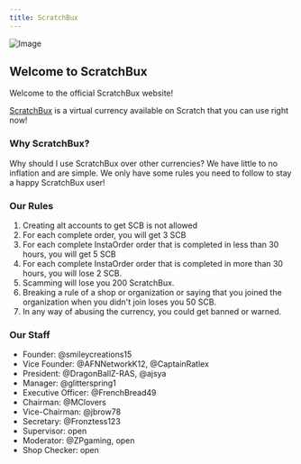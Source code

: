 ```yaml
---
title: ScratchBux
---
```

![Image](/ScratchBux/icon.png)
## Welcome to ScratchBux
Welcome to the official ScratchBux website!

[ScratchBux](https://scratch.mit.edu/discuss/topic/353268) is a virtual currency available on Scratch that you can use right now!

### Why ScratchBux?

Why should I use ScratchBux over other currencies?
We have little to no inflation and are simple. We only have some rules you need to follow to stay a happy ScratchBux user!

### Our Rules

1. Creating alt accounts to get SCB is not allowed
2. For each complete order, you will get 3 SCB
3. For each complete InstaOrder order that is completed in less than 30 hours, you will get 5 SCB
4. For each complete InstaOrder order that is completed in more than 30 hours, you will lose 2 SCB.
5. Scamming will lose you 200 ScratchBux.
6. Breaking a rule of a shop or organization or saying that you joined the organization when you didn't join loses you 50 SCB.
7. In any way of abusing the currency, you could get banned or warned.

### Our Staff

- Founder: @smileycreations15
- Vice Founder: @AFNNetworkK12, @CaptainRatlex
- President: @DragonBallZ-RAS, @ajsya
- Manager: @glitterspring1
- Executive Officer: @FrenchBread49
- Chairman: @MClovers
- Vice-Chairman: @jbrow78
- Secretary: @Fronztess123
- Supervisor: open
- Moderator: @ZPgaming, open
- Shop Checker: open

